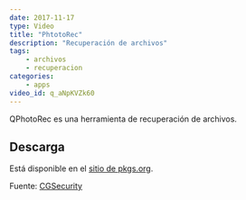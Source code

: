 ```yaml
---
date: 2017-11-17
type: Video
title: "PhtotoRec"
description: "Recuperación de archivos"
tags:
    - archivos
    - recuperacion
categories:
    - apps
video_id: q_aNpKVZk60
---
```


QPhotoRec es una herramienta de recuperación de archivos.

## Descarga

Está disponible en el [sitio de pkgs.org](https://pkgs.org/download/testdisk).


Fuente: [CGSecurity](http://www.cgsecurity.org/wiki/PhotoRec_Paso_A_Paso)
